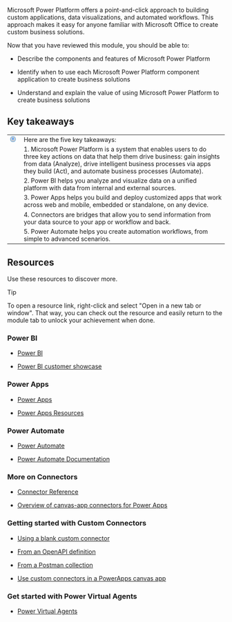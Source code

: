 Microsoft Power Platform offers a point-and-click approach to building custom applications, data visualizations, and automated workflows. This approach makes it easy for anyone familiar with Microsoft Office to create custom business solutions.

Now that you have reviewed this module, you should be able to:

- Describe the components and features of Microsoft Power Platform

- Identify when to use each Microsoft Power Platform component application to create business solutions

- Understand and explain the value of using Microsoft Power Platform to create business solutions

## Key takeaways



| | |
| - | - |
| ![Icon of lightbulb](../media/key-takeaway.png) | Here are the five key takeaways: |
| | 1. Microsoft Power Platform is a system that enables users to do three key actions on data that help them drive business: gain insights from data (Analyze), drive intelligent business processes via apps they build (Act), and automate business processes (Automate). |
| | 2. Power BI helps you analyze and visualize data on a unified platform with data from internal and external sources. |
| | 3. Power Apps helps you build and deploy customized apps that work across web and mobile, embedded or standalone, on any device. |
| | 4. Connectors are bridges that allow you to send information from your data source to your app or workflow and back. |
| | 5. Power Automate helps you create automation workflows, from simple to advanced scenarios. |


## Resources

Use these resources to discover more.

> [!TIP]
> To open a resource link, right-click and select "Open in a new tab or window". That way, you can check out the resource and easily return to the module tab to unlock your achievement when done.

### Power BI

- [Power BI](https://powerbi.microsoft.com/)

- [Power BI customer showcase](https://powerbi.microsoft.com/customer-showcase/)

### Power Apps

- [Power Apps](https://powerapps.microsoft.com/)

- [Power Apps Resources](https://powerapps.microsoft.com/blog/microsoft-powerapps-learning-resources/)

### Power Automate

- [Power Automate](https://flow.microsoft.com/)

- [Power Automate Documentation](https://docs.microsoft.com/flow/)

### More on Connectors

- [Connector Reference](https://docs.microsoft.com/connectors/)

- [Overview of canvas-app connectors for Power Apps](https://docs.microsoft.com/powerapps/maker/canvas-apps/connections-list)

### Getting started with Custom Connectors

- [Using a blank custom connector](https://docs.microsoft.com/connectors/custom-connectors/define-blank)

- [From an OpenAPI definition](https://docs.microsoft.com/connectors/custom-connectors/define-openapi-definition)

- [From a Postman collection](https://docs.microsoft.com/connectors/custom-connectors/define-postman-collection)

- [Use custom connectors in a PowerApps canvas app](https://docs.microsoft.com/learn/modules/use-custom-connectors-in-powerapps-canvas-app/)

### Get started with Power Virtual Agents
- [Power Virtual Agents](https://powervirtualagents.microsoft.com/)
